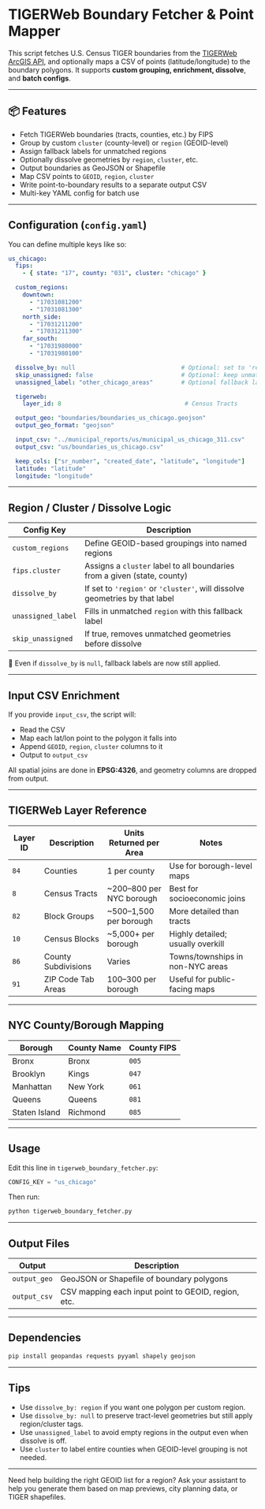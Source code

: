 # TIGERWeb Boundary Fetcher & Point Mapper

This script fetches U.S. Census TIGER boundaries from the [TIGERWeb ArcGIS API](https://tigerweb.geo.census.gov/tigerwebmain/TIGERweb_apps.html), and optionally maps a CSV of points (latitude/longitude) to the boundary polygons. It supports **custom grouping, enrichment, dissolve**, and **batch configs**.

---

## 📦 Features

- Fetch TIGERWeb boundaries (tracts, counties, etc.) by FIPS
- Group by custom `cluster` (county-level) or `region` (GEOID-level)
- Assign fallback labels for unmatched regions
- Optionally dissolve geometries by `region`, `cluster`, etc.
- Output boundaries as GeoJSON or Shapefile
- Map CSV points to `GEOID`, `region`, `cluster`
- Write point-to-boundary results to a separate output CSV
- Multi-key YAML config for batch use

---

## Configuration (`config.yaml`)

You can define multiple keys like so:

```yaml
us_chicago:
  fips:
    - { state: "17", county: "031", cluster: "chicago" }

  custom_regions:
    downtown:
      - "17031081200"
      - "17031081300"
    north_side:
      - "17031211200"
      - "17031211300"
    far_south:
      - "17031980000"
      - "17031980100"

  dissolve_by: null                              # Optional: set to 'region' to merge
  skip_unassigned: false                         # Optional: keep unmatched regions
  unassigned_label: "other_chicago_areas"        # Optional fallback label for unmatched

  tigerweb:
    layer_id: 8                                   # Census Tracts

  output_geo: "boundaries/boundaries_us_chicago.geojson"
  output_geo_format: "geojson"

  input_csv: "../municipal_reports/us/municipal_us_chicago_311.csv"
  output_csv: "us/boundaries_us_chicago.csv"

  keep_cols: ["sr_number", "created_date", "latitude", "longitude"]
  latitude: "latitude"
  longitude: "longitude"
```

---

## Region / Cluster / Dissolve Logic

| Config Key                  | Description                                                                 |
|-----------------------------|-----------------------------------------------------------------------------|
| `custom_regions`            | Define GEOID-based groupings into named regions                            |
| `fips.cluster`              | Assigns a `cluster` label to all boundaries from a given (state, county)    |
| `dissolve_by`               | If set to `'region'` or `'cluster'`, will dissolve geometries by that label |
| `unassigned_label`          | Fills in unmatched `region` with this fallback label                        |
| `skip_unassigned`           | If true, removes unmatched geometries before dissolve                       |

🔹 Even if `dissolve_by` is `null`, fallback labels are now still applied.

---

## Input CSV Enrichment

If you provide `input_csv`, the script will:

- Read the CSV
- Map each lat/lon point to the polygon it falls into
- Append `GEOID`, `region`, `cluster` columns to it
- Output to `output_csv`

All spatial joins are done in **EPSG:4326**, and geometry columns are dropped from output.

---

## TIGERWeb Layer Reference

| Layer ID | Description            | Units Returned per Area      | Notes                                 |
|----------|------------------------|-------------------------------|----------------------------------------|
| `84`     | Counties               | 1 per county                 | Use for borough-level maps             |
| `8`      | Census Tracts          | ~200–800 per NYC borough     | Best for socioeconomic joins           |
| `82`     | Block Groups           | ~500–1,500 per borough       | More detailed than tracts              |
| `10`     | Census Blocks          | ~5,000+ per borough          | Highly detailed; usually overkill      |
| `86`     | County Subdivisions    | Varies                       | Towns/townships in non-NYC areas       |
| `91`     | ZIP Code Tab Areas     | 100–300 per borough          | Useful for public-facing maps          |

---

## NYC County/Borough Mapping

| Borough       | County Name     | County FIPS |
|---------------|------------------|-------------|
| Bronx         | Bronx            | `005`       |
| Brooklyn      | Kings            | `047`       |
| Manhattan     | New York         | `061`       |
| Queens        | Queens           | `081`       |
| Staten Island | Richmond         | `085`       |

---

## Usage

Edit this line in `tigerweb_boundary_fetcher.py`:

```python
CONFIG_KEY = "us_chicago"
```

Then run:

```bash
python tigerweb_boundary_fetcher.py
```

---

## Output Files

| Output           | Description                                           |
|------------------|-------------------------------------------------------|
| `output_geo`     | GeoJSON or Shapefile of boundary polygons             |
| `output_csv`     | CSV mapping each input point to GEOID, region, etc.   |

---

## Dependencies

```bash
pip install geopandas requests pyyaml shapely geojson
```

---

## Tips

- Use `dissolve_by: region` if you want one polygon per custom region.
- Use `dissolve_by: null` to preserve tract-level geometries but still apply region/cluster tags.
- Use `unassigned_label` to avoid empty regions in the output even when dissolve is off.
- Use `cluster` to label entire counties when GEOID-level grouping is not needed.

---

Need help building the right GEOID list for a region? Ask your assistant to help you generate them based on map previews, city planning data, or TIGER shapefiles.